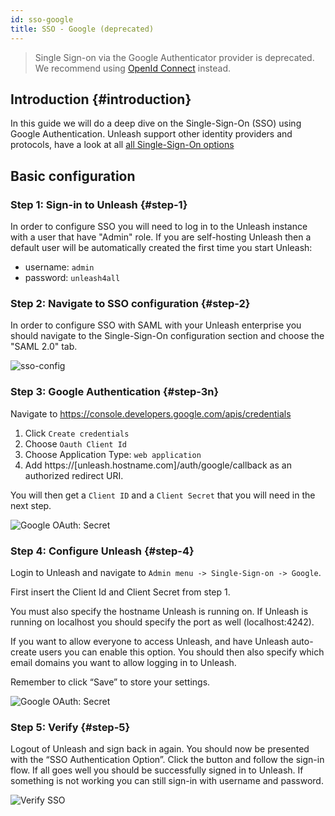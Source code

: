```yaml
---
id: sso-google
title: SSO - Google (deprecated)
---
```


> Single Sign-on via the Google Authenticator provider is deprecated. We recommend using [OpenId Connect](./sso-open-id-connect.md) instead. 

## Introduction {#introduction}

In this guide we will do a deep dive on the Single-Sign-On (SSO) using Google Authentication. Unleash support other identity providers and protocols, have a look at all [all Single-Sign-On options](./sso.md)

## Basic configuration

### Step 1: Sign-in to Unleash {#step-1}

In order to configure SSO you will need to log in to the Unleash instance with a user that have "Admin" role. If you are self-hosting Unleash then a default user will be automatically created the first time you start Unleash:

- username: `admin`
- password: `unleash4all`

### Step 2: Navigate to SSO configuration {#step-2}

In order to configure SSO with SAML with your Unleash enterprise you should navigate to the Single-Sign-On configuration section and choose the "SAML 2.0" tab. 

![sso-config](/img/sso-configure-saml.png)

### Step 3: Google Authentication {#step-3n}

Navigate to https://console.developers.google.com/apis/credentials

1. Click `Create credentials`
2. Choose `Oauth Client Id`
3. Choose Application Type: `web application`
4. Add https://[unleash.hostname.com]/auth/google/callback as an authorized redirect URI.

You will then get a `Client ID` and a `Client Secret` that you will need in the next step.

![Google OAuth: Secret](/img/sso-google-secret.png)

### Step 4: Configure Unleash {#step-4}

Login to Unleash and navigate to `Admin menu -> Single-Sign-on -> Google`.

First insert the Client Id and Client Secret from step 1.

You must also specify the hostname Unleash is running on. If Unleash is running on localhost you should specify the port as well (localhost:4242).

If you want to allow everyone to access Unleash, and have Unleash auto-create users you can enable this option. You should then also specify which email domains you want to allow logging in to Unleash.

Remember to click “Save” to store your settings.

![Google OAuth: Secret](/img/google_auth_settings.png)

### Step 5: Verify {#step-5}

Logout of Unleash and sign back in again. You should now be presented with the “SSO Authentication Option”. Click the button and follow the sign-in flow. If all goes well you should be successfully signed in to Unleash. If something is not working you can still sign-in with username and password.

![Verify SSO](/img/sign-in.png)

